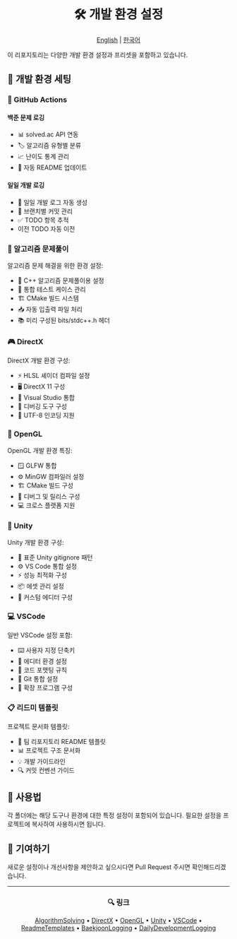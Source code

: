 <div align="center">

# 🛠 개발 환경 설정

[English](README.en.md) | [한국어](README.md)

</div>

이 리포지토리는 다양한 개발 환경 설정과 프리셋을 포함하고 있습니다.

## 🎯 개발 환경 세팅

### 🤖 GitHub Actions

#### 백준 문제 로깅

- 📊 solved.ac API 연동
- 🏷 알고리즘 유형별 분류
- 📈 난이도 통계 관리
- 🔄 자동 README 업데이트

#### 일일 개발 로깅

- 📅 일일 개발 로그 자동 생성
- 🌿 브랜치별 커밋 관리
- ✅ TODO 항목 추적
- 이전 TODO 자동 이전

### 🧮 알고리즘 문제풀이

알고리즘 문제 해결을 위한 환경 설정:

- 📝 C++ 알고리즘 문제풀이용 설정
- 🔄 통합 테스트 케이스 관리
- 🏗 CMake 빌드 시스템
- 📥 자동 입출력 파일 처리
- 📚 미리 구성된 bits/stdc++.h 헤더

### 🎮 DirectX

DirectX 개발 환경 구성:

- ⚡ HLSL 셰이더 컴파일 설정
- 🖥 DirectX 11 구성
- 🔧 Visual Studio 통합
- 🐛 디버깅 도구 구성
- 📄 UTF-8 인코딩 지원

### 🎨 OpenGL

OpenGL 개발 환경 특징:

- 🪟 GLFW 통합
- ⚙️ MinGW 컴파일러 설정
- 🏗 CMake 빌드 구성
- 🔄 디버그 및 릴리스 구성
- 💻 크로스 플랫폼 지원

### 🎲 Unity

Unity 개발 환경 구성:

- 📝 표준 Unity gitignore 패턴
- ⚙️ VS Code 통합 설정
- ⚡ 성능 최적화 구성
- 📦 에셋 관리 설정
- 🔧 커스텀 에디터 구성

### 💻 VSCode

일반 VSCode 설정 포함:

- ⌨️ 사용자 지정 단축키
- 🎨 에디터 환경 설정
- 📝 코드 포맷팅 규칙
- 🔄 Git 통합 설정
- 🧩 확장 프로그램 구성

### 📋 리드미 템플릿

프로젝트 문서화 템플릿:

- 👥 팀 리포지토리 README 템플릿
- 📊 프로젝트 구조 문서화
- 💡 개발 가이드라인
- 🔍 커밋 컨벤션 가이드

## 📖 사용법

각 폴더에는 해당 도구나 환경에 대한 특정 설정이 포함되어 있습니다. 필요한 설정을 프로젝트에 복사하여 사용하시면 됩니다.

## 🤝 기여하기

새로운 설정이나 개선사항을 제안하고 싶으시다면 Pull Request 주시면 확인해드리겠습니다.

---

<div align="center">

### 🔍 링크

[AlgorithmSolving](https://github.com/Anxi77/.Settings/tree/main/AlgorithmSolving) •
[DirectX](https://github.com/Anxi77/.Settings/tree/main/DirectX) •
[OpenGL](https://github.com/Anxi77/.Settings/tree/main/OpenGL) •
[Unity](https://github.com/Anxi77/.Settings/tree/main/Unity) •
[VSCode](https://github.com/Anxi77/.Settings/tree/main/VSCode) •
[ReadmeTemplates](https://github.com/Anxi77/.Settings/tree/main/Readme) •
[BaekjoonLogging](https://github.com/Anxi77/.Settings/tree/main/Actions/BaekjoonLogging) •
[DailyDevelopmentLogging](https://github.com/Anxi77/.Settings/tree/main/Actions/DailyDevelopmentLogging)

</div>
